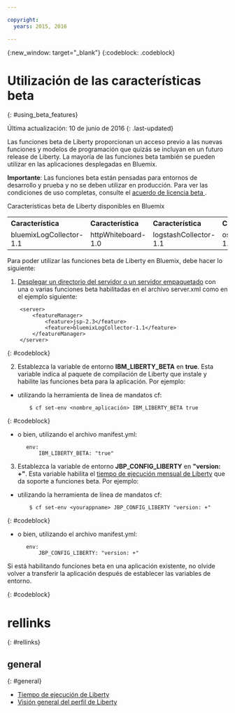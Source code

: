 ```yaml
---

copyright:
  years: 2015, 2016

---
```


{:new_window: target="_blank"}
{:codeblock: .codeblock}

# Utilización de las características beta
{: #using_beta_features}

Última actualización: 10 de junio de 2016
{: .last-updated}

Las funciones beta de Liberty proporcionan un acceso previo a las nuevas funciones y modelos de programación que quizás se incluyan en un futuro release de Liberty. La mayoría de las funciones beta también se pueden utilizar en las aplicaciones desplegadas en Bluemix.

**Importante**: Las funciones beta están pensadas para entornos de desarrollo y prueba y no se deben utilizar en producción. Para ver las condiciones de uso completas, consulte el [ acuerdo de licencia beta ](http://public.dhe.ibm.com/ibmdl/export/pub/software/websphere/wasdev/downloads/wlp/beta/lafiles/en.html).

Características beta de Liberty disponibles en Bluemix
<table>
<tr>
<th align="left">Característica</th>
<th align="left">Característica</th>
<th align="left">Característica</th>
<th align="left">Característica</th>
</tr>

<tr>
<td>bluemixLogCollector-1.1</td>
<td>httpWhiteboard-1.0</td>
<td>logstashCollector-1.1</td>
<td>osgiBundle-1.0</td>
</tr>
</table>

Para poder utilizar las funciones beta de Liberty en Bluemix, debe hacer lo siguiente:

1. [Desplegar un directorio del servidor o un servidor empaquetado](optionsForPushing.html) con una o varias funciones beta habilitadas en el archivo server.xml como en el ejemplo siguiente:
```
    <server>
        <featureManager>
            <feature>jsp-2.3</feature>
            <feature>bluemixLogCollector-1.1</feature>
        </featureManager>
    </server>
```
{: #codeblock}

2.  Establezca la variable de entorno **IBM_LIBERTY_BETA** en **true**. Esta variable indica al paquete de compilación de Liberty que instale y habilite las funciones beta para la aplicación.  Por ejemplo:
  * utilizando la herramienta de línea de mandatos cf:
```
       $ cf set-env <nombre_aplicación> IBM_LIBERTY_BETA true
```
{: #codeblock}

  * o bien, utilizando el archivo manifest.yml:
```
      env:
          IBM_LIBERTY_BETA: "true"
```

3. Establezca la variable de entorno **JBP_CONFIG_LIBERTY** en **"version: +"**. Esta variable habilita el [tiempo de ejecución mensual de Liberty](buildpackDefaults.html#liberty_versions) que da soporte a funciones beta. Por ejemplo:
  * utilizando la herramienta de línea de mandatos cf:
```
       $ cf set-env <yourappname> JBP_CONFIG_LIBERTY "version: +"
```
{: #codeblock}

  * o bien, utilizando el archivo manifest.yml:
```
      env:
          JBP_CONFIG_LIBERTY: "version: +"
```

Si está habilitando funciones beta en una aplicación existente, no olvide volver a transferir la aplicación después de establecer las variables de entorno.

{: #codeblock}

# rellinks
{: #rellinks}
## general
{: #general}
* [Tiempo de ejecución de Liberty](index.html)
* [Visión general del perfil de Liberty](http://www-01.ibm.com/support/knowledgecenter/SSAW57_8.5.5/com.ibm.websphere.wlp.nd.doc/ae/cwlp_about.html)
